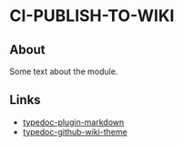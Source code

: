 # CI-PUBLISH-TO-WIKI

## About

Some text about the module.

## Links

- [typedoc-plugin-markdown](https://github.com/tgreyuk/typedoc-plugin-markdown/tree/master/packages/typedoc-plugin-markdown)
- [typedoc-github-wiki-theme](https://github.com/tgreyuk/typedoc-plugin-markdown/tree/master/packages/typedoc-github-wiki-theme)